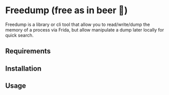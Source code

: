 # Freedump (free as in beer 🍺)

Freedump is a library or cli tool that allow you to read/write/dump the memory of a process via Frida, but allow manipulate a dump
later locally for quick search.

## Requirements

## Installation

## Usage
